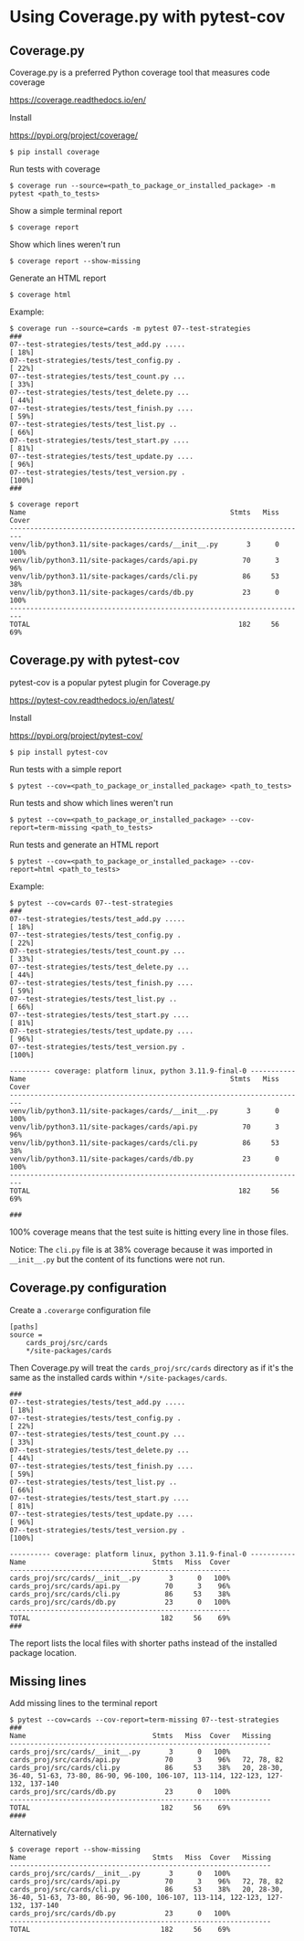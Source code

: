 # Using Coverage.py with pytest-cov

## Coverage.py
Coverage.py is a preferred Python coverage tool that measures code coverage

https://coverage.readthedocs.io/en/

Install

https://pypi.org/project/coverage/

```unix
$ pip install coverage
```

Run tests with coverage
```unix
$ coverage run --source=<path_to_package_or_installed_package> -m pytest <path_to_tests>
```

Show a simple terminal report
```unix
$ coverage report
```

Show which lines weren't run
```unix
$ coverage report --show-missing
```

Generate an HTML report
```unix
$ coverage html
```

Example:
```unix
$ coverage run --source=cards -m pytest 07--test-strategies
###
07--test-strategies/tests/test_add.py .....                                                                       [ 18%]
07--test-strategies/tests/test_config.py .                                                                        [ 22%]
07--test-strategies/tests/test_count.py ...                                                                       [ 33%]
07--test-strategies/tests/test_delete.py ...                                                                      [ 44%]
07--test-strategies/tests/test_finish.py ....                                                                     [ 59%]
07--test-strategies/tests/test_list.py ..                                                                         [ 66%]
07--test-strategies/tests/test_start.py ....                                                                      [ 81%]
07--test-strategies/tests/test_update.py ....                                                                     [ 96%]
07--test-strategies/tests/test_version.py .                                                                       [100%]
###
```
```unix
$ coverage report
Name                                                  Stmts   Miss  Cover
-------------------------------------------------------------------------
venv/lib/python3.11/site-packages/cards/__init__.py       3      0   100%
venv/lib/python3.11/site-packages/cards/api.py           70      3    96%
venv/lib/python3.11/site-packages/cards/cli.py           86     53    38%
venv/lib/python3.11/site-packages/cards/db.py            23      0   100%
-------------------------------------------------------------------------
TOTAL                                                   182     56    69%
```

## Coverage.py with pytest-cov

pytest-cov is a popular pytest plugin for Coverage.py

https://pytest-cov.readthedocs.io/en/latest/

Install

https://pypi.org/project/pytest-cov/

```unix
$ pip install pytest-cov
```

Run tests with a simple report
```unix
$ pytest --cov=<path_to_package_or_installed_package> <path_to_tests>
```

Run tests and show which lines weren't run
```unix
$ pytest --cov=<path_to_package_or_installed_package> --cov-report=term-missing <path_to_tests>
```

Run tests and generate an HTML report
```unix
$ pytest --cov=<path_to_package_or_installed_package> --cov-report=html <path_to_tests>
```

Example:
```unix
$ pytest --cov=cards 07--test-strategies
###
07--test-strategies/tests/test_add.py .....                                                                       [ 18%]
07--test-strategies/tests/test_config.py .                                                                        [ 22%]
07--test-strategies/tests/test_count.py ...                                                                       [ 33%]
07--test-strategies/tests/test_delete.py ...                                                                      [ 44%]
07--test-strategies/tests/test_finish.py ....                                                                     [ 59%]
07--test-strategies/tests/test_list.py ..                                                                         [ 66%]
07--test-strategies/tests/test_start.py ....                                                                      [ 81%]
07--test-strategies/tests/test_update.py ....                                                                     [ 96%]
07--test-strategies/tests/test_version.py .                                                                       [100%]

---------- coverage: platform linux, python 3.11.9-final-0 -----------
Name                                                  Stmts   Miss  Cover
-------------------------------------------------------------------------
venv/lib/python3.11/site-packages/cards/__init__.py       3      0   100%
venv/lib/python3.11/site-packages/cards/api.py           70      3    96%
venv/lib/python3.11/site-packages/cards/cli.py           86     53    38%
venv/lib/python3.11/site-packages/cards/db.py            23      0   100%
-------------------------------------------------------------------------
TOTAL                                                   182     56    69%

###
```
100% coverage means that the test suite is hitting every line in those files.

Notice: 
The `cli.py` file is at 38% coverage because it was imported in `__init__.py` but the content of its functions were not run.

## Coverage.py configuration

Create a `.coverarge` configuration file
```
[paths]
source =
    cards_proj/src/cards
    */site-packages/cards
```

Then Coverage.py will treat the `cards_proj/src/cards` directory as if it's the same 
as the installed cards within `*/site-packages/cards`.

```unix
###
07--test-strategies/tests/test_add.py .....                                                                       [ 18%]
07--test-strategies/tests/test_config.py .                                                                        [ 22%]
07--test-strategies/tests/test_count.py ...                                                                       [ 33%]
07--test-strategies/tests/test_delete.py ...                                                                      [ 44%]
07--test-strategies/tests/test_finish.py ....                                                                     [ 59%]
07--test-strategies/tests/test_list.py ..                                                                         [ 66%]
07--test-strategies/tests/test_start.py ....                                                                      [ 81%]
07--test-strategies/tests/test_update.py ....                                                                     [ 96%]
07--test-strategies/tests/test_version.py .                                                                       [100%]

---------- coverage: platform linux, python 3.11.9-final-0 -----------
Name                               Stmts   Miss  Cover
------------------------------------------------------
cards_proj/src/cards/__init__.py       3      0   100%
cards_proj/src/cards/api.py           70      3    96%
cards_proj/src/cards/cli.py           86     53    38%
cards_proj/src/cards/db.py            23      0   100%
------------------------------------------------------
TOTAL                                182     56    69%
###
```
The report lists the local files with shorter paths instead of the installed package location.

## Missing lines

Add missing lines to the terminal report
```unix
$ pytest --cov=cards --cov-report=term-missing 07--test-strategies
###
Name                               Stmts   Miss  Cover   Missing
----------------------------------------------------------------
cards_proj/src/cards/__init__.py       3      0   100%
cards_proj/src/cards/api.py           70      3    96%   72, 78, 82
cards_proj/src/cards/cli.py           86     53    38%   20, 28-30, 36-40, 51-63, 73-80, 86-90, 96-100, 106-107, 113-114, 122-123, 127-132, 137-140
cards_proj/src/cards/db.py            23      0   100%
----------------------------------------------------------------
TOTAL                                182     56    69%
####
```

Alternatively
```unix
$ coverage report --show-missing
Name                               Stmts   Miss  Cover   Missing
----------------------------------------------------------------
cards_proj/src/cards/__init__.py       3      0   100%
cards_proj/src/cards/api.py           70      3    96%   72, 78, 82
cards_proj/src/cards/cli.py           86     53    38%   20, 28-30, 36-40, 51-63, 73-80, 86-90, 96-100, 106-107, 113-114, 122-123, 127-132, 137-140
cards_proj/src/cards/db.py            23      0   100%
----------------------------------------------------------------
TOTAL                                182     56    69%
```